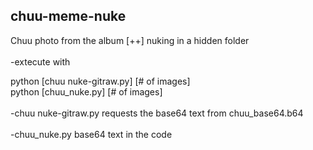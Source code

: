 <h2>chuu-meme-nuke</h2>
Chuu photo from the album [++] nuking in a hidden folder</br></br>
-extecute with

python [chuu nuke-gitraw.py] [# of images]</br>
python [chuu_nuke.py] [# of images]</br></br>
-chuu nuke-gitraw.py
requests the base64 text from chuu_base64.b64</br></br>
-chuu_nuke.py
base64 text in the code
